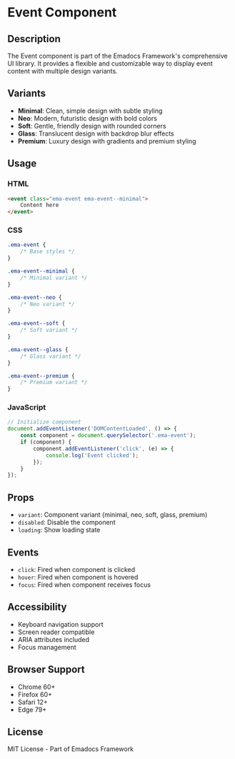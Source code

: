 # Event Component

## Description
The Event component is part of the Emadocs Framework's comprehensive UI library. It provides a flexible and customizable way to display event content with multiple design variants.

## Variants
- **Minimal**: Clean, simple design with subtle styling
- **Neo**: Modern, futuristic design with bold colors
- **Soft**: Gentle, friendly design with rounded corners
- **Glass**: Translucent design with backdrop blur effects
- **Premium**: Luxury design with gradients and premium styling

## Usage

### HTML
```html
<event class="ema-event ema-event--minimal">
    Content here
</event>
```

### CSS
```css
.ema-event {
    /* Base styles */
}

.ema-event--minimal {
    /* Minimal variant */
}

.ema-event--neo {
    /* Neo variant */
}

.ema-event--soft {
    /* Soft variant */
}

.ema-event--glass {
    /* Glass variant */
}

.ema-event--premium {
    /* Premium variant */
}
```

### JavaScript
```javascript
// Initialize component
document.addEventListener('DOMContentLoaded', () => {
    const component = document.querySelector('.ema-event');
    if (component) {
        component.addEventListener('click', (e) => {
            console.log('Event clicked');
        });
    }
});
```

## Props
- `variant`: Component variant (minimal, neo, soft, glass, premium)
- `disabled`: Disable the component
- `loading`: Show loading state

## Events
- `click`: Fired when component is clicked
- `hover`: Fired when component is hovered
- `focus`: Fired when component receives focus

## Accessibility
- Keyboard navigation support
- Screen reader compatible
- ARIA attributes included
- Focus management

## Browser Support
- Chrome 60+
- Firefox 60+
- Safari 12+
- Edge 79+

## License
MIT License - Part of Emadocs Framework
